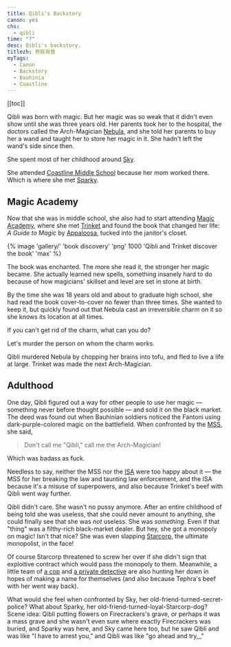 ```yaml
---
title: Qibli's Backstory
canon: yes
chs:
  - qibli
time: "?"
desc: Qibli's backstory.
titlezh: 奇轹背景
myTags:
  - Canon
  - Backstory
  - Bauhinia
  - Coastline
---
```


[[toc]]

Qibli was born with magic. But her magic was so weak that it didn't even show until she was three years old. Her parents took her to the hospital, the doctors called the Arch-Magician [Nebula](/characters/nebula/), and she told her parents to buy her a wand and taught her to store her magic in it. She hadn't left the wand's side since then.

She spent most of her childhood around [Sky](/characters/sky/).

She attended [Coastline Middle School](/world/bauhinia/cms/) because her mom worked there. Which is where she met [Sparky](/characters/sparky/).

## Magic Academy

Now that she was in middle school, she also had to start attending [Magic Academy](/world/bauhinia/magic-academy/), where she met [Trinket](/characters/trinket/) and found the book that changed her life: *A Guide to Magic* by [Appaloosa](/world/moreland/appaloosa-tribe/), tucked into the janitor's closet.

{% image 'gallery/' 'book discovery' 'png' 1000 'Qibli and Trinket discover the book' 'max' %}

The book was enchanted. The more she read it, the stronger her magic became. She actually learned new spells, something insanely hard to do because of how magicians' skillset and level are set in stone at birth.

By the time she was 18 years old and about to graduate high school, she had read the book cover-to-cover no fewer than three times. She wanted to keep it, but quickly found out that Nebula cast an irreversible charm on it so she knows its location at all times.

If you can't get rid of the charm, what can you do?

Let's murder the person on whom the charm works.

Qibli murdered Nebula by chopping her brains into tofu, and fled to live a life at large. Trinket was made the next Arch-Magician.

## Adulthood

One day, Qibli figured out a way for other people to use her magic — something never before thought possible — and sold it on the black market. The deed was found out when Bauhinian soldiers noticed the Fantoni using dark-purple-colored magic on the battlefield. When confronted by the [MSS](/world/bauhinia/mss/), she said,

> Don't call me "Qibli," call me the Arch-Magician!

Which was badass as fuck.

Needless to say, neither the MSS nor the [ISA](/world/isa/) were too happy about it — the MSS for her breaking the law and taunting law enforcement, and the ISA because it's a misuse of superpowers, and also because Trinket's beef with Qibli went way further.

Qibli didn't care. She wasn't no pussy anymore. After an entire childhood of being told she was useless, that she could never amount to anything, she could finally see that she was *not* useless. She was *something*. Even if that "thing" was a filthy-rich black-market dealer. But hey, she got a monopoly on magic! Isn't that nice? She was even slapping [Starcorp](/world/bauhinia/starcorp/), the ultimate monopolist, in the face!

Of course Starcorp threatened to screw her over if she didn't sign that exploitive contract which would pass the monopoly to them. Meanwhile, a little team of [a cop](/characters/tephra/) and [a private detective](/characters/melody/) are also hunting her down in hopes of making a name for themselves (and also because Tephra's beef with her went way back).

What would she feel when confronted by Sky, her old-friend-turned-secret-police? What about Sparky, her old-friend-turned-loyal-Starcorp-dog? Scene idea: Qibli putting flowers on Firecrackers's grave, or perhaps it was a mass grave and she wasn't even sure where exactly Firecrackers was buried, and Sparky was here, and Sky came here too, but he saw Qibli and was like "I have to arrest you," and Qibli was like "go ahead and try,,,"
